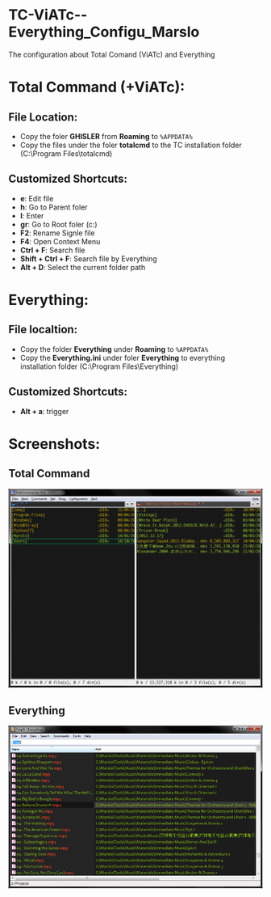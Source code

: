 TC-ViATc--Everything_Configu_Marslo
===================================

The configuration about Total Comand (ViATc) and Everything

# Total Command (+ViATc):
## File Location:
- Copy the foler **GHISLER** from **Roaming** to `%APPDATA%`
- Copy the files under the foler **totalcmd** to the TC installation folder (C:\Program Files\totalcmd)

## Customized Shortcuts:
- **e**: Edit file
- **h**: Go to Parent foler
- **l**: Enter
- **gr**: Go to Root foler (c:\)
- **F2**: Rename Signle file
- **F4**: Open Context Menu
- **Ctrl + F**: Search file
- **Shift + Ctrl + F**: Search file by Everything
- **Alt + D**: Select the current folder path

# Everything:
## File localtion:
- Copy the folder **Everything** under **Roaming** to `%APPDATA%`
- Copy the **Everything.ini** under foler **Everything** to everything installation folder (C:\Program Files\Everything)

## Customized Shortcuts:
- **Alt + a**: trigger


# Screenshots:
## Total Command
![VIATC_Marslo](https://github.com/woainvzu/TC_ViATc--Everything_Configu_Marslo/blob/master/Images/Total_Command.png?raw=true)
## Everything
![Everything_Marslo](https://github.com/woainvzu/TC_ViATc--Everything_Configu_Marslo/blob/master/Images/Everything.png?raw=true)
